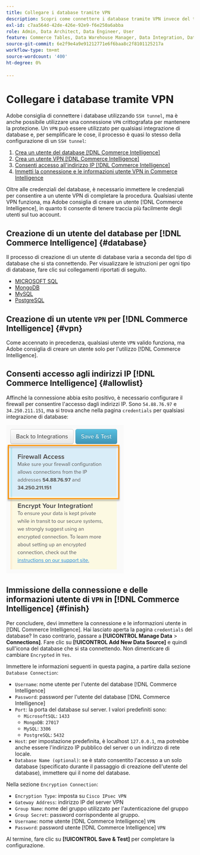 ```yaml
---
title: Collegare i database tramite VPN
description: Scopri come connettere i database tramite VPN invece del tunnel SSH.
exl-id: c7aa564d-42de-426e-92e9-f6e250a6abba
role: Admin, Data Architect, Data Engineer, User
feature: Commerce Tables, Data Warehouse Manager, Data Integration, Data Import/Export
source-git-commit: 6e2f9e4a9e91212771e6f6baa8c2f8101125217a
workflow-type: tm+mt
source-wordcount: '400'
ht-degree: 0%

---
```


# Collegare i database tramite VPN

Adobe consiglia di connettere i database utilizzando `SSH tunnel`, ma è anche possibile utilizzare una connessione `VPN` crittografata per mantenere la protezione. Un `VPN` può essere utilizzato per qualsiasi integrazione di database e, per semplificare le cose, il processo è quasi lo stesso della configurazione di un `SSH tunnel`:

1. [Crea un utente del database  [!DNL Commerce Intelligence] ](#database)
1. [Crea un utente VPN  [!DNL Commerce Intelligence] ](#vpn)
1. [Consenti accesso all&#39;indirizzo IP  [!DNL Commerce Intelligence] ](#allowlist)
1. [Immetti la connessione e le informazioni utente VPN in Commerce Intelligence](#finish)

Oltre alle credenziali del database, è necessario immettere le credenziali per consentire a un utente VPN di completare la procedura. Qualsiasi utente VPN funziona, ma Adobe consiglia di creare un utente [!DNL Commerce Intelligence], in quanto ti consente di tenere traccia più facilmente degli utenti sul tuo account.

## Creazione di un utente del database per [!DNL Commerce Intelligence] {#database}

Il processo di creazione di un utente di database varia a seconda del tipo di database che si sta connettendo. Per visualizzare le istruzioni per ogni tipo di database, fare clic sui collegamenti riportati di seguito.

* [MICROSOFT SQL](../integrations/microsoft-sql-server.md)
* [MongoDB](../integrations/databases-via-a-vpn.md)
* [MySQL](../integrations/mysql-via-a-direct-connection.md)
* [PostgreSQL](../integrations/postgresql.md)

## Creazione di un utente `VPN` per [!DNL Commerce Intelligence] {#vpn}

Come accennato in precedenza, qualsiasi utente `VPN` valido funziona, ma Adobe consiglia di creare un utente solo per l&#39;utilizzo [!DNL Commerce Intelligence].

## Consenti accesso agli indirizzi IP [!DNL Commerce Intelligence] {#allowlist}

Affinché la connessione abbia esito positivo, è necessario configurare il firewall per consentire l&#39;accesso dagli indirizzi IP. Sono `54.88.76.97` e `34.250.211.151`, ma si trova anche nella pagina `credentials` per qualsiasi integrazione di database:

![MBI_Allow_Access_IPs.png](../../../assets/MBI_allow_access_IPs.png)

## Immissione della connessione e delle informazioni utente di `VPN` in [!DNL Commerce Intelligence] {#finish}

Per concludere, devi immettere la connessione e le informazioni utente in [!DNL Commerce Intelligence]. Hai lasciato aperta la pagina `credentials` del database? In caso contrario, passare a **[!UICONTROL Manage Data** > **Connections]**. Fare clic su **[!UICONTROL Add New Data Source]** e quindi sull&#39;icona del database che si sta connettendo. Non dimenticare di cambiare `Encrypted` in `Yes`.

Immettere le informazioni seguenti in questa pagina, a partire dalla sezione `Database Connection`:

* `Username`: nome utente per l&#39;utente del database [!DNL Commerce Intelligence]
* `Password`: password per l&#39;utente del database [!DNL Commerce Intelligence]
* `Port`: la porta del database sul server. I valori predefiniti sono:
   * `MicrosoftSQL`: `1433`
   * `MongoDB`: `27017`
   * `MySQL`: `3306`
   * `PostgreSQL`: `5432`
* `Host`: per impostazione predefinita, è localhost `127.0.0.1`, ma potrebbe anche essere l&#39;indirizzo IP pubblico del server o un indirizzo di rete locale.
* `Database Name (optional)`: se è stato consentito l&#39;accesso a un solo database (specificato durante il passaggio di creazione dell&#39;utente del database), immettere qui il nome del database.

Nella sezione `Encryption Connection`:

* `Encryption Type`: imposta su `Cisco IPsec VPN`
* `Gateway Address`: indirizzo IP del server VPN
* `Group Name`: nome del gruppo utilizzato per l&#39;autenticazione del gruppo
* `Group Secret`: password corrispondente al gruppo.
* `Username`: nome utente [!DNL Commerce Intelligence] `VPN`
* `Password`: password utente [!DNL Commerce Intelligence] `VPN`

Al termine, fare clic su **[!UICONTROL Save & Test]** per completare la configurazione.
